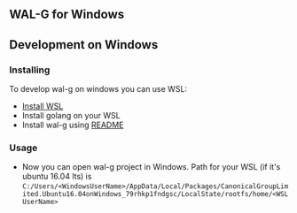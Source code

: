 ## WAL-G for Windows

Development on Windows
-----------
### Installing
To develop wal-g on windows you can use WSL:

*  [Install WSL](https://docs.microsoft.com/en-us/windows/wsl/install-win10)
* Install golang on your WSL
* Install wal-g using [README](https://github.com/wal-g/wal-g/blob/master/README.md)
### Usage
* Now you can open wal-g project in Windows. Path for your WSL (if it's ubuntu 16.04 lts) is 
`C:/Users/<WindowsUserName>/AppData/Local/Packages/CanonicalGroupLimited.Ubuntu16.04onWindows_79rhkp1fndgsc/LocalState/rootfs/home/<WSLUserName>`


